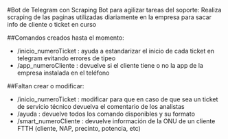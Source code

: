 #Bot de Telegram con Scraping
Bot para agilizar tareas del soporte:
Realiza scraping de las paginas utilizadas diariamente en la empresa para sacar info de cliente o ticket en curso
 
##Comandos creados hasta el momento:
-  /inicio_numeroTicket : ayuda a estandarizar el inicio de cada ticket en telegram evitando errores de tipeo
-  /app_numeroCliente : devuelve si el cliente tiene o no la app de la empresa instalada en el teléfono
 
##Faltan crear o modificar:
-  /inicio_numeroTicket : modificar para que en caso de que sea un ticket de servicio técnico devuelva el comentario de los analistas
-  /ayuda : devuelve todos los comando disponibles y su formato
-  /smart_numeroCliente : devuelve información de la ONU de un cliente FTTH (cliente, NAP, precinto, potencia, etc)
